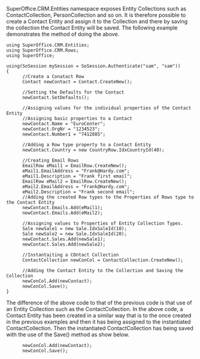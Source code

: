 <properties date="2016-05-10"
SortOrder="12"
/>

SuperOffice.CRM.Entities namespace exposes Entity Collections such as ContactCollection, PersonCollection and so on. It is therefore possible to create a Contact Entity and assign it to the Collection and there by saving the collection the Contact Entity will be saved. The following example demonstrates the method of doing the above.

```
using SuperOffice.CRM.Entities;
using SuperOffice.CRM.Rows;
using SuperOffice;
 
using(SoSession mySession = SoSession.Authenticate("sam", "sam"))
{
      //Create a Conatact Row
      Contact newContact = Contact.CreateNew();
 
      //Setting the Defaults for the Contact
      newContact.SetDefaults();
 
      //Assigning values for the individual properties of the Contact Entity
      //Assigning basic properties to a Contact
      newContact.Name = "EuroCenter";
      newContact.OrgNr = "1234523";
      newContact.Number1 = "7412885";
 
      //Adding a Row type property to a Contact Entity
      newContact.Country = new CountryRow.IdxCountryId(40);
 
      //Creating Email Rows
      EmailRow eMail1 = EmailRow.CreateNew();
      eMail1.EmailAddress = "Frank@Hardy.com";
      eMail1.Description = "Frank first email";
      EmailRow eMail2 = EmailRow.CreateNew();
      eMail2.EmailAddress = "Frank@Hardy.com";
      eMail2.Description = "Frank second email";
      //Adding the created Row types to the Properties of Rows type to the Contact Entity
      newContact.Emails.Add(eMail1);
      newContact.Emails.Add(eMail2);
 
      //Assigning values to Properties of Entity Collection Types.
      Sale newSale1 = new Sale.IdxSaleId(10);
      Sale newSale2 = new Sale.IdxSaleId(20);
      newContact.Sales.Add(newSale1);
      newContact.Sales.Add(newSale2);
                   
      //Instantaiting a COntact Collection
      ContactCollection newConCol = ContactCollection.CreateNew();
 
      //Adding the Contact Entity to the Collection and Saving the Collection
      newConCol.Add(newContact);
      newConCol.Save();
}
```

 

The difference of the above code to that of the previous code is that use of an Entity Collection such as the ContactCollection. In the above code, a Contact Entity has been created in a similar way that is to the once created in the previous examples and then it has being assigned to the instantiated ContactCollection. Then the instantiated ContactCollection has being saved with the use of the Save() method as show below.

```
      newConCol.Add(newContact);
      newConCol.Save();
```

 
